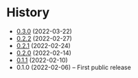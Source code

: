 # History

* [0.3.0](https://github.com/JuliaQuantumControl/QuantumControlBase.jl/releases/tag/v0.3.0) (2022-03-22)
* [0.2.2](https://github.com/JuliaQuantumControl/QuantumControlBase.jl/releases/tag/v0.2.2) (2022-02-27)
* [0.2.1](https://github.com/JuliaQuantumControl/QuantumControlBase.jl/releases/tag/v0.2.1) (2022-02-24)
* [0.2.0](https://github.com/JuliaQuantumControl/QuantumControlBase.jl/releases/tag/v0.2.0) (2022-02-14)
* [0.1.1](https://github.com/JuliaQuantumControl/QuantumControlBase.jl/releases/tag/v0.1.1) (2022-02-10)
* 0.1.0 (2022-02-06) – First public release
